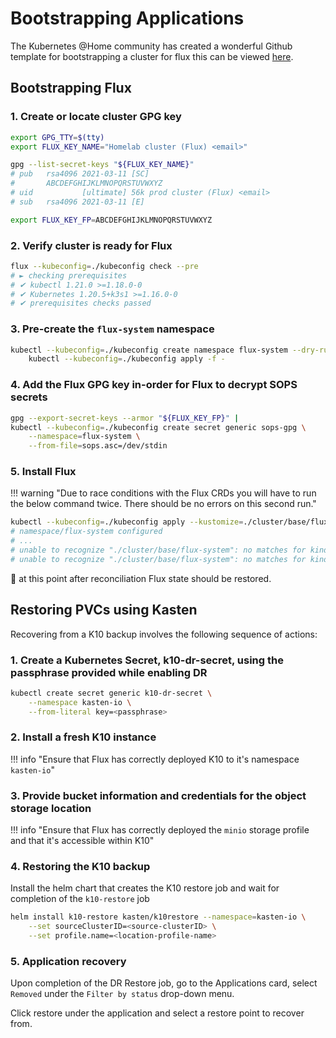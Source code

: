# Bootstrapping Applications

The Kubernetes @Home community has created a wonderful Github template for bootstrapping a cluster for flux this can be viewed [here](https://github.com/k8s-at-home/template-cluster-k3s).

## Bootstrapping Flux

### 1. Create or locate cluster GPG key

```sh
export GPG_TTY=$(tty)
export FLUX_KEY_NAME="Homelab cluster (Flux) <email>"

gpg --list-secret-keys "${FLUX_KEY_NAME}"
# pub   rsa4096 2021-03-11 [SC]
#       ABCDEFGHIJKLMNOPQRSTUVWXYZ
# uid           [ultimate] 56k prod cluster (Flux) <email>
# sub   rsa4096 2021-03-11 [E]

export FLUX_KEY_FP=ABCDEFGHIJKLMNOPQRSTUVWXYZ
```

### 2. Verify cluster is ready for Flux

```sh
flux --kubeconfig=./kubeconfig check --pre
# ► checking prerequisites
# ✔ kubectl 1.21.0 >=1.18.0-0
# ✔ Kubernetes 1.20.5+k3s1 >=1.16.0-0
# ✔ prerequisites checks passed
```

### 3. Pre-create the `flux-system` namespace

```sh
kubectl --kubeconfig=./kubeconfig create namespace flux-system --dry-run=client -o yaml |
    kubectl --kubeconfig=./kubeconfig apply -f -
```

### 4. Add the Flux GPG key in-order for Flux to decrypt SOPS secrets

```sh
gpg --export-secret-keys --armor "${FLUX_KEY_FP}" |
kubectl --kubeconfig=./kubeconfig create secret generic sops-gpg \
    --namespace=flux-system \
    --from-file=sops.asc=/dev/stdin
```
### 5. Install Flux

!!! warning "Due to race conditions with the Flux CRDs you will have to run the below command twice. There should be no errors on this second run."

```sh
kubectl --kubeconfig=./kubeconfig apply --kustomize=./cluster/base/flux-system
# namespace/flux-system configured
# ...
# unable to recognize "./cluster/base/flux-system": no matches for kind "HelmRepository" in version "source.toolkit.fluxcd.io/v1beta1"
# unable to recognize "./cluster/base/flux-system": no matches for kind "HelmRepository" in version "source.toolkit.fluxcd.io/v1beta1"
```

:tada: at this point after reconciliation Flux state should be restored.

## Restoring PVCs using Kasten

Recovering from a K10 backup involves the following sequence of actions:

### 1. Create a Kubernetes Secret, k10-dr-secret, using the passphrase provided while enabling DR

```sh
kubectl create secret generic k10-dr-secret \
    --namespace kasten-io \
    --from-literal key=<passphrase>
```

### 2. Install a fresh K10 instance

!!! info "Ensure that Flux has correctly deployed K10 to it's namespace `kasten-io`"

### 3. Provide bucket information and credentials for the object storage location

!!! info "Ensure that Flux has correctly deployed the `minio` storage profile and that it's accessible within K10"

### 4. Restoring the K10 backup

Install the helm chart that creates the K10 restore job and wait for completion of the `k10-restore` job

```sh
helm install k10-restore kasten/k10restore --namespace=kasten-io \
    --set sourceClusterID=<source-clusterID> \
    --set profile.name=<location-profile-name>
```

### 5. Application recovery

Upon completion of the DR Restore job, go to the Applications card, select `Removed` under the `Filter by status` drop-down menu.

Click restore under the application and select a restore point to recover from.
